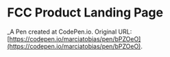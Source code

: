 # FCC Product Landing Page
 _A Pen created at CodePen.io. Original URL: [https://codepen.io/marciatobias/pen/bPZOeO](https://codepen.io/marciatobias/pen/bPZOeO).

 